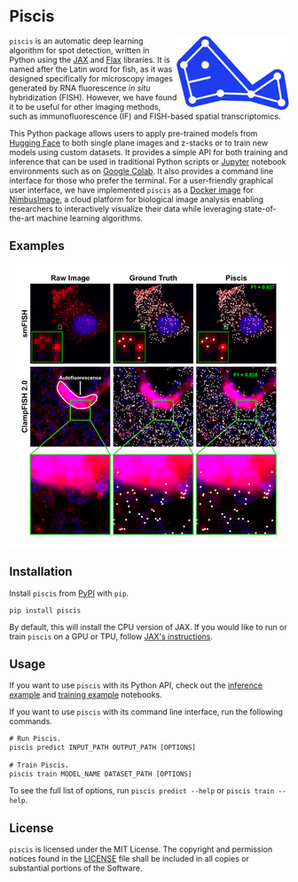 # Piscis

<img src="https://raw.githubusercontent.com/zjniu/piscis/main/docs/source/_static/logo.svg" width="40%" max-width="250" alt="Piscis" align="right">

`piscis` is an automatic deep learning algorithm for spot detection, written in Python using the
[JAX](https://github.com/google/jax) and [Flax](https://github.com/google/flax) libraries. It is named after the Latin
word for fish, as it was designed specifically for microscopy images generated by RNA fluorescence _in situ_
hybridization (FISH). However, we have found it to be useful for other imaging methods, such as immunofluorescence (IF)
and FISH-based spatial transcriptomics.

This Python package allows users to apply pre-trained models from [Hugging Face](https://huggingface.co/wniu/Piscis) to
both single plane images and z-stacks or to train new models using custom datasets. It provides a simple API for both
training and inference that can be used in traditional Python scripts or [Jupyter](https://jupyter.org/) notebook
environments such as on [Google Colab](https://colab.research.google.com/). It also provides a command line interface
for those who prefer the terminal. For a user-friendly graphical user interface, we have implemented `piscis` as a
[Docker image](https://github.com/arjunrajlaboratory/ImageAnalysisProject/tree/master/workers/annotations/piscis) for
[NimbusImage](https://github.com/Kitware/UPennContrast), a cloud platform for biological image analysis enabling
researchers to interactively visualize their data while leveraging state-of-the-art machine learning algorithms.


## Examples

<img src="https://raw.githubusercontent.com/zjniu/piscis/main/docs/source/_static/examples.png" width="750" alt="Examples">


## Installation

Install `piscis` from [PyPI](https://pypi.org/project/piscis/) with `pip`.
```
pip install piscis
```

By default, this will install the CPU version of JAX. If you would like to run or train `piscis` on a GPU or TPU, follow
[JAX's instructions](https://github.com/google/jax#instructions).


## Usage
If you want to use `piscis` with its Python API, check out the [inference example](notebooks/run_piscis.ipynb) and
[training example](notebooks/train_piscis.ipynb) notebooks.

If you want to use `piscis` with its command line interface, run the following commands.
```
# Run Piscis.
piscis predict INPUT_PATH OUTPUT_PATH [OPTIONS]

# Train Piscis.
piscis train MODEL_NAME DATASET_PATH [OPTIONS]
```
To see the full list of options, run `piscis predict --help` or `piscis train --help`.

## License
`piscis` is licensed under the MIT License. The copyright and permission notices found in the [LICENSE](LICENSE) file
shall be included in all copies or substantial portions of the Software.